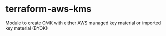 # terraform-aws-kms
Module to create CMK with either AWS managed key material or imported key material (BYOK)
